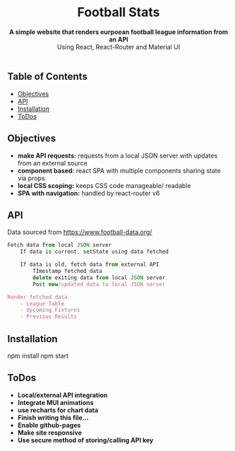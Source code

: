 <h1 align="center">Football Stats</h1>

<div align="center">
  <strong>A simple website that renders eurpoean football league information from an API</strong>
</div>
<div align="center">
  Using React, React-Router and Material UI
</div>

<br />

## Table of Contents
- [Objectives](#Objectives)
- [API](#api)
- [Installation](#installation)
- [ToDos](#ToDos)

## Objectives
- __make API requests:__ requests from a local JSON server with updates from an external source
- __component based:__ react SPA with multiple components sharing state via props
- __local CSS scoping:__ keeps CSS code manageable/ readable 
- __SPA with navigation:__ handled by react-router v6

## API
Data sourced from https://www.football-data.org/

```js
Fetch data from local JSON server
    If data is current, setState using data fetched

    If data is old, fetch data from external API
        TImestamp fetched data
        delete exiting data from local JSON server
        Post new/updated data to local JSON server

Render fetched data
    - League Table
    - Upcoming Fixtures
    - Previous Results
```
## Installation
npm install
npm start

## ToDos
- __Local/external API integration__
- __Integrate MUI animations__
- __use recharts for chart data__
- __Finish writing this file...__
- __Enable github-pages__
- __Make site responsive__
- __Use secure method of storing/calling API key__